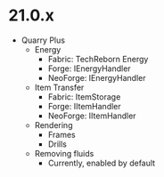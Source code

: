 # 21.0.x

* Quarry Plus
  * Energy
    * Fabric: TechReborn Energy
    * Forge: IEnergyHandler
    * NeoForge: IEnergyHandler
  * Item Transfer
    * Fabric: ItemStorage
    * Forge: IItemHandler
    * NeoForge: IItemHandler
  * Rendering
    * Frames
    * Drills
  * Removing fluids
    * Currently, enabled by default
